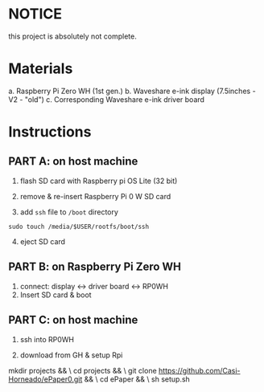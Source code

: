 # NOTICE

this project is absolutely not complete.

# Materials

a. Raspberry Pi Zero WH (1st gen.)
b. Waveshare e-ink display (7.5inches - V2 - "old")
c. Corresponding Waveshare e-ink driver board

# Instructions

## PART A: on host machine

1. flash SD card  with Raspberry pi OS Lite (32 bit)

2. remove & re-insert Raspberry Pi 0 W SD card

3. add `ssh` file to `/boot` directory 

`sudo touch /media/$USER/rootfs/boot/ssh`

4. eject SD card

## PART B: on Raspberry Pi Zero WH

1. connect: display <-> driver board <-> RP0WH
2. Insert SD card & boot

## PART C: on host machine

1. ssh into RP0WH

2. download from GH & setup Rpi

mkdir projects && \\
    cd projects && \\
    git clone https://github.com/Casi-Horneado/ePaper0.git && \\
    cd ePaper && \\
    sh setup.sh


